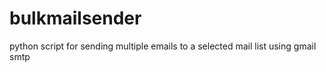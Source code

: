 # bulkmailsender
python script for sending multiple emails to a selected mail list using gmail smtp 
